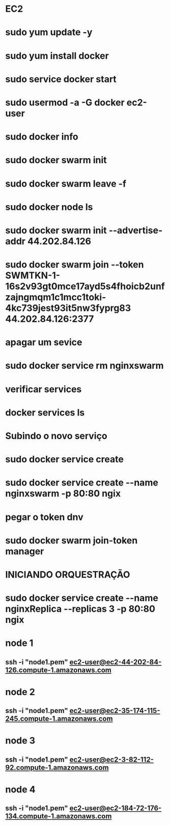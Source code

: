 # EC2
# sudo yum update -y
# sudo yum install docker
# sudo service docker start
# sudo usermod -a -G docker ec2-user
# sudo docker info
# sudo docker swarm init
# sudo docker swarm leave -f
# sudo docker node ls
# sudo docker swarm init --advertise-addr 44.202.84.126
# sudo docker swarm join --token SWMTKN-1-16s2v93gt0mce17ayd5s4fhoicb2unfzajngmqm1c1mcc1toki-4kc739jest93it5nw3fyprg83 44.202.84.126:2377

# apagar um sevice
# sudo docker service rm nginxswarm

# verificar services
# docker services ls

# Subindo o novo serviço
# sudo docker service create
# sudo docker service create --name nginxswarm -p 80:80 ngix

# pegar o token dnv
# sudo docker swarm join-token manager

# INICIANDO ORQUESTRAÇÃO
# sudo docker service create --name nginxReplica --replicas 3 -p 80:80 ngix

# node 1
## ssh -i "node1.pem" ec2-user@ec2-44-202-84-126.compute-1.amazonaws.com
# node 2
## ssh -i "node1.pem" ec2-user@ec2-35-174-115-245.compute-1.amazonaws.com
# node 3
## ssh -i "node1.pem" ec2-user@ec2-3-82-112-92.compute-1.amazonaws.com
# node 4
## ssh -i "node1.pem" ec2-user@ec2-184-72-176-134.compute-1.amazonaws.com